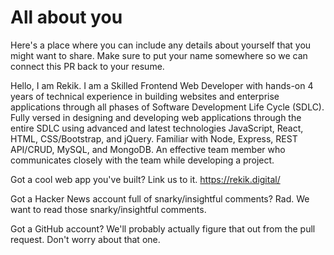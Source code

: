 # All about you

Here's a place where you can include any details about yourself that you might want to share. Make sure to put your name somewhere so we can connect this PR back to your resume.

Hello, I am Rekik.
I am a Skilled Frontend Web Developer with hands-on 4 years of technical experience in building websites and enterprise applications through all phases of Software Development Life Cycle (SDLC). Fully versed in designing and developing web applications through the entire SDLC using advanced and latest technologies JavaScript, React, HTML, CSS/Bootstrap, and jQuery. Familiar with Node, Express, REST API/CRUD, MySQL, and MongoDB. An effective team member who communicates closely with the team while developing a project.

Got a cool web app you've built? Link us to it.
https://rekik.digital/

Got a Hacker News account full of snarky/insightful comments? Rad. We want to read those snarky/insightful comments.

Got a GitHub account? We'll probably actually figure that out from the pull request. Don't worry about that one.
